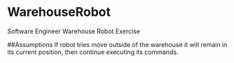 # WarehouseRobot
Software Engineer Warehouse Robot Exercise

##Assumptions
If robot tries move outside of the warehouse it will remain in its current position, then continue executing its commands.
